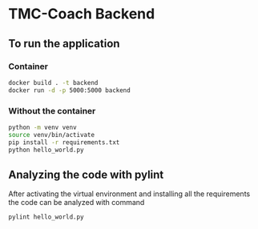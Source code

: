 # TMC-Coach Backend

## To run the application

### Container

```sh
docker build . -t backend
docker run -d -p 5000:5000 backend
```

### Without the container

```sh
python -m venv venv
source venv/bin/activate
pip install -r requirements.txt
python hello_world.py
```

## Analyzing the code with pylint

After activating the virtual environment and
installing all the requirements the code
can be analyzed with command

```sh
pylint hello_world.py
```

